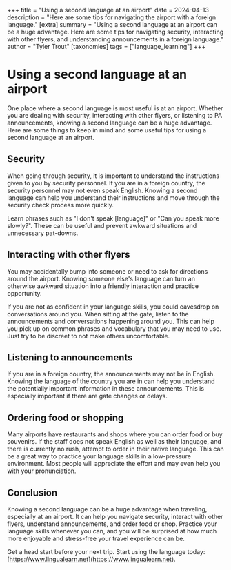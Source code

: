 +++
title = "Using a second language at an airport"
date = 2024-04-13
description = "Here are some tips for navigating the airport with a foreign language."
[extra]
summary = "Using a second language at an airport can be a huge advantage. Here are some tips for navigating security, interacting with other flyers, and understanding announcements in a foreign language."
author = "Tyler Trout"
[taxonomies]
tags = ["language_learning"]
+++

# Using a second language at an airport

One place where a second language is most useful is at an airport. Whether you are dealing with security, interacting with other flyers, or listening to PA announcements, knowing a second language can be a huge advantage. Here are some things to keep in mind and some useful tips for using a second language at an airport.

## Security

When going through security, it is important to understand the instructions given to you by security personnel. If you are in a foreign country, the security personnel may not even speak English. Knowing a second language can help you understand their instructions and move through the security check process more quickly.

Learn phrases such as "I don't speak [language]" or "Can you speak more slowly?". These can be useful and prevent awkward situations and unnecessary pat-downs.

## Interacting with other flyers

You may accidentally bump into someone or need to ask for directions around the airport. Knowing someone else's language can turn an otherwise awkward situation into a friendly interaction and practice opportunity.

If you are not as confident in your language skills, you could eavesdrop on conversations around you. When sitting at the gate, listen to the announcements and conversations happening around you. This can help you pick up on common phrases and vocabulary that you may need to use. Just try to be discreet to not make others uncomfortable.

## Listening to announcements

If you are in a foreign country, the announcements may not be in English. Knowing the language of the country you are in can help you understand the potentially important information in these announcements. This is especially important if there are gate changes or delays.

## Ordering food or shopping

Many airports have restaurants and shops where you can order food or buy souvenirs. If the staff does not speak English as well as their language, and there is currently no rush, attempt to order in their native language. This can be a great way to practice your language skills in a low-pressure environment. Most people will appreciate the effort and may even help you with your pronunciation.

## Conclusion
Knowing a second language can be a huge advantage when traveling, especially at an airport. It can help you navigate security, interact with other flyers, understand announcements, and order food or shop. Practice your language skills whenever you can, and you will be surprised at how much more enjoyable and stress-free your travel experience can be.

Get a head start before your next trip. Start using the language today: [https://www.lingualearn.net](https://www.lingualearn.net).

